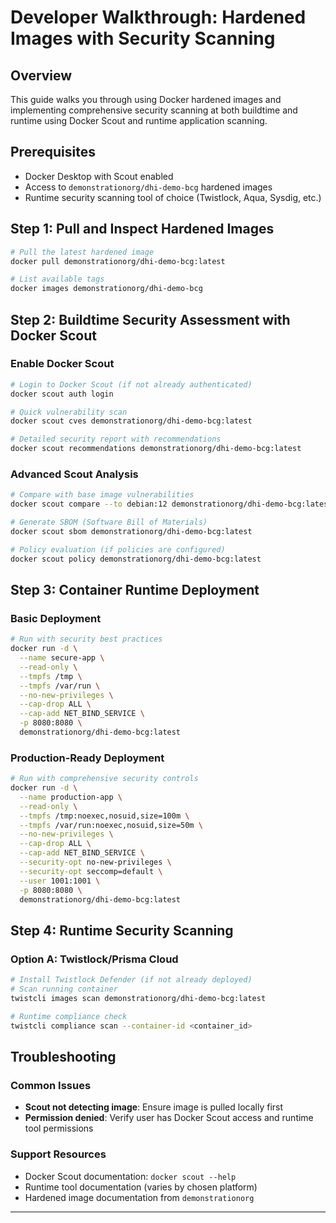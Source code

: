 # Developer Walkthrough: Hardened Images with Security Scanning

## Overview
This guide walks you through using Docker hardened images and implementing comprehensive security scanning at both buildtime and runtime using Docker Scout and runtime application scanning.

## Prerequisites
- Docker Desktop with Scout enabled
- Access to `demonstrationorg/dhi-demo-bcg` hardened images
- Runtime security scanning tool of choice (Twistlock, Aqua, Sysdig, etc.)

## Step 1: Pull and Inspect Hardened Images

```bash
# Pull the latest hardened image
docker pull demonstrationorg/dhi-demo-bcg:latest

# List available tags
docker images demonstrationorg/dhi-demo-bcg
```

## Step 2: Buildtime Security Assessment with Docker Scout

### Enable Docker Scout
```bash
# Login to Docker Scout (if not already authenticated)
docker scout auth login

# Quick vulnerability scan
docker scout cves demonstrationorg/dhi-demo-bcg:latest

# Detailed security report with recommendations
docker scout recommendations demonstrationorg/dhi-demo-bcg:latest
```

### Advanced Scout Analysis
```bash
# Compare with base image vulnerabilities
docker scout compare --to debian:12 demonstrationorg/dhi-demo-bcg:latest

# Generate SBOM (Software Bill of Materials)
docker scout sbom demonstrationorg/dhi-demo-bcg:latest

# Policy evaluation (if policies are configured)
docker scout policy demonstrationorg/dhi-demo-bcg:latest
```

## Step 3: Container Runtime Deployment

### Basic Deployment
```bash
# Run with security best practices
docker run -d \
  --name secure-app \
  --read-only \
  --tmpfs /tmp \
  --tmpfs /var/run \
  --no-new-privileges \
  --cap-drop ALL \
  --cap-add NET_BIND_SERVICE \
  -p 8080:8080 \
  demonstrationorg/dhi-demo-bcg:latest
```

### Production-Ready Deployment
```bash
# Run with comprehensive security controls
docker run -d \
  --name production-app \
  --read-only \
  --tmpfs /tmp:noexec,nosuid,size=100m \
  --tmpfs /var/run:noexec,nosuid,size=50m \
  --no-new-privileges \
  --cap-drop ALL \
  --cap-add NET_BIND_SERVICE \
  --security-opt no-new-privileges \
  --security-opt seccomp=default \
  --user 1001:1001 \
  -p 8080:8080 \
  demonstrationorg/dhi-demo-bcg:latest
```

## Step 4: Runtime Security Scanning

### Option A: Twistlock/Prisma Cloud
```bash
# Install Twistlock Defender (if not already deployed)
# Scan running container
twistcli images scan demonstrationorg/dhi-demo-bcg:latest

# Runtime compliance check
twistcli compliance scan --container-id <container_id>
```

## Troubleshooting

### Common Issues
- **Scout not detecting image**: Ensure image is pulled locally first
- **Permission denied**: Verify user has Docker Scout access and runtime tool permissions

### Support Resources
- Docker Scout documentation: `docker scout --help`
- Runtime tool documentation (varies by chosen platform)
- Hardened image documentation from `demonstrationorg`

---
